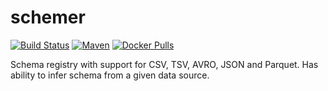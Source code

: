 # schemer
[![Build Status](https://travis-ci.org/indix/schemer.svg?branch=master)](https://travis-ci.org/indix/schemer) [![Maven](https://maven-badges.herokuapp.com/maven-central/com.indix/schemer-core_2.11/badge.svg)](http://repo1.maven.org/maven2/com/indix/schemer-core_2.11/) [![Docker Pulls](https://img.shields.io/docker/pulls/indix/schemer-registry.svg)]()

Schema registry with support for CSV, TSV, AVRO, JSON and Parquet. Has ability to infer schema from a given data source.
